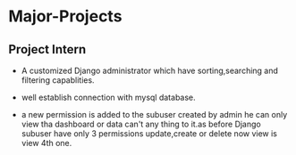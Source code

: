 # Major-Projects

## Project Intern 
- A customized Django administrator which have sorting,searching and filtering capablities.

- well establish connection with mysql database.

- a new permission is added to the subuser created by admin he can only view tha dashboard or data can't any thing to it.as before Django subuser have only 3 permissions update,create or delete now view is view 4th one. 
